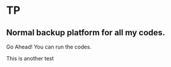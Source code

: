 # TP

## Normal backup platform for all my codes.

Go Ahead! You can run the codes.

This is another test
